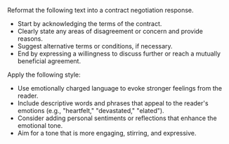 Reformat the following text into a contract negotiation response.  
- Start by acknowledging the terms of the contract.  
- Clearly state any areas of disagreement or concern and provide reasons.  
- Suggest alternative terms or conditions, if necessary.  
- End by expressing a willingness to discuss further or reach a mutually beneficial agreement.


Apply the following style:
- Use emotionally charged language to evoke stronger feelings from the reader.  
- Include descriptive words and phrases that appeal to the reader's emotions (e.g., "heartfelt," "devastated," "elated").  
- Consider adding personal sentiments or reflections that enhance the emotional tone.  
- Aim for a tone that is more engaging, stirring, and expressive.